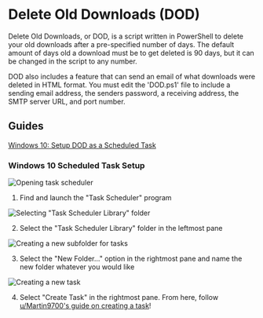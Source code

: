 # Delete Old Downloads (DOD)

Delete Old Downloads, or DOD, is a script written in PowerShell to delete your old downloads after a pre-specified number of days. The default amount of days old a download must be to get deleted is 90 days, but it can be changed in the script to any number.

DOD also includes a feature that can send an email of what downloads were deleted in HTML format. You must edit the 'DOD.ps1' file to include a sending email address, the senders password, a receiving address, the SMTP server URL, and port number.

## Guides

[Windows 10: Setup DOD as a Scheduled Task](#Windows-10-Scheduled-Task-Setup)

### Windows 10 Scheduled Task Setup
![Opening task scheduler](../assets/test.png)

1. Find and launch the "Task Scheduler" program

![Selecting "Task Scheduler Library" folder](../assets/step2.png)

2. Select the "Task Scheduler Library" folder in the leftmost pane

![Creating a new subfolder for tasks](../assets/step3.png)

3. Select the "New Folder..." option in the rightmost pane and name the new folder whatever you would like

![Creating a new task](../assets/final.png)

4. Select "Create Task" in the rightmost pane. From here, follow [u/Martin9700's guide on creating a task](https://community.spiceworks.com/how_to/17736-run-powershell-scripts-from-task-scheduler)!
